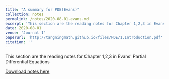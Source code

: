 ```yaml
---
title: "A summary for PDE(Evans)"
collection: notes
permalink: /notes/2020-08-01-evans.md
excerpt: 'This section are the reading notes for Chapter 1,2,3 in Evans Partial Differential Equations'
date: 2020-08-01
venue: 'Journal 1'
paperurl: 'http://tangningmath.github.io/files/PDE/1.Introduction.pdf'
citation: ''
---
```

This section are the reading notes for Chapter 1,2,3 in Evans' Partial Differential Equations

[Download notes here](http://tangningmath.github.io/files/PDE/1.Introduction.pdf)
